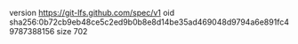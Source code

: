 version https://git-lfs.github.com/spec/v1
oid sha256:0b72cb9eb48ce5c2ed9b0b8e8d14be35ad469048d9794a6e891fc49787388156
size 702
